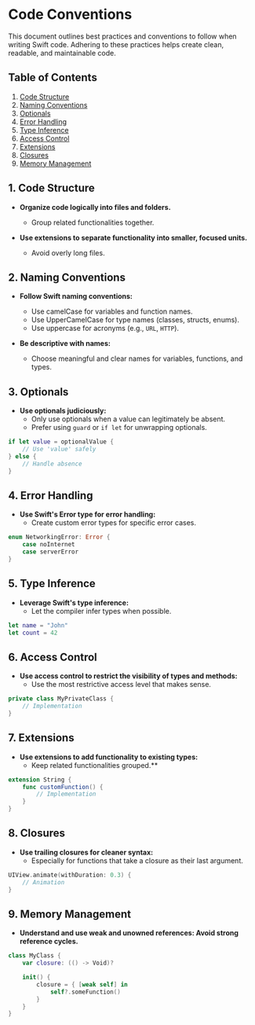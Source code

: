 # Code Conventions

This document outlines best practices and conventions to follow when writing Swift code. Adhering to these practices helps create clean, readable, and maintainable code.

## Table of Contents

1. [Code Structure](#1-code-structure)
2. [Naming Conventions](#2-naming-conventions)
3. [Optionals](#3-optionals)
4. [Error Handling](#4-error-handling)
5. [Type Inference](#5-type-inference)
6. [Access Control](#6-access-control)
7. [Extensions](#7-extensions)
8. [Closures](#8-closures)
9. [Memory Management](#9-memory-management)

## 1. Code Structure

- **Organize code logically into files and folders.**
  - Group related functionalities together.

- **Use extensions to separate functionality into smaller, focused units.**
  - Avoid overly long files.

## 2. Naming Conventions

- **Follow Swift naming conventions:**
  - Use camelCase for variables and function names.
  - Use UpperCamelCase for type names (classes, structs, enums).
  - Use uppercase for acronyms (e.g., `URL`, `HTTP`).

- **Be descriptive with names:**
  - Choose meaningful and clear names for variables, functions, and types.

## 3. Optionals

- **Use optionals judiciously:**
  - Only use optionals when a value can legitimately be absent.
  - Prefer using `guard` or `if let` for unwrapping optionals.

```swift
if let value = optionalValue {
    // Use 'value' safely
} else {
    // Handle absence
}
```
## 4. Error Handling

- **Use Swift's Error type for error handling:**
  - Create custom error types for specific error cases.

```swift
enum NetworkingError: Error {
    case noInternet
    case serverError
}
```
## 5. Type Inference
- **Leverage Swift's type inference:**
  - Let the compiler infer types when possible.
```swift
let name = "John"
let count = 42
```
## 6. Access Control
- **Use access control to restrict the visibility of types and methods:**
  - Use the most restrictive access level that makes sense.
```swift
private class MyPrivateClass {
    // Implementation
}
```

## 7. Extensions
- **Use extensions to add functionality to existing types:**
    - Keep related functionalities grouped.**
```swift
extension String {
    func customFunction() {
        // Implementation
    }
}
```
## 8. Closures
 - **Use trailing closures for cleaner syntax:**
    - Especially for functions that take a closure as their last argument.
```swift
UIView.animate(withDuration: 0.3) {
    // Animation
}
```
## 9. Memory Management
- **Understand and use weak and unowned references:
Avoid strong reference cycles.**
```swift
class MyClass {
    var closure: (() -> Void)?

    init() {
        closure = { [weak self] in
            self?.someFunction()
        }
    }
}
```